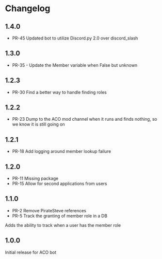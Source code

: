 # Changelog
## 1.4.0

- PR-45 Updated bot to utilize Discord.py 2.0 over discord_slash

## 1.3.0

- PR-35 - Update the Member variable when False but unknown

## 1.2.3

- PR-30 Find a better way to handle finding roles

## 1.2.2

- PR-23 Dump to the ACO mod channel when it runs and finds nothing, so we know it is still going on

## 1.2.1

 - PR-18 Add logging around member lookup failure

## 1.2.0

- PR-11 Missing package
- PR-15 Allow for second applications from users

## 1.1.0

- PR-2 Remove PirateSteve references
- PR-5 Track the granting of member role in a DB

Adds the ability to track when a user has the member role

## 1.0.0

Initial release for ACO bot
